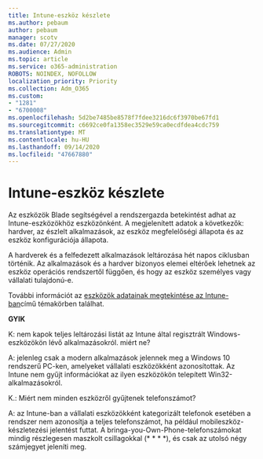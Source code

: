 ```yaml
---
title: Intune-eszköz készlete
ms.author: pebaum
author: pebaum
manager: scotv
ms.date: 07/27/2020
ms.audience: Admin
ms.topic: article
ms.service: o365-administration
ROBOTS: NOINDEX, NOFOLLOW
localization_priority: Priority
ms.collection: Adm_O365
ms.custom:
- "1281"
- "6700008"
ms.openlocfilehash: 5d2be7485be8578f7fdee3216dc6f3970be67fd1
ms.sourcegitcommit: c6692ce0fa1358ec3529e59ca0ecdfdea4cdc759
ms.translationtype: MT
ms.contentlocale: hu-HU
ms.lasthandoff: 09/14/2020
ms.locfileid: "47667880"
---
```

# <a name="intune-device-inventory"></a>Intune-eszköz készlete

Az eszközök Blade segítségével a rendszergazda betekintést adhat az Intune-eszközökhöz eszközönként. A megjelenített adatok a következők: hardver, az észlelt alkalmazások, az eszköz megfelelőségi állapota és az eszköz konfigurációja állapota.

A hardverek és a felfedezett alkalmazások leltározása hét napos ciklusban történik. Az alkalmazások és a hardver bizonyos elemei eltérőek lehetnek az eszköz operációs rendszertől függően, és hogy az eszköz személyes vagy vállalati tulajdonú-e.

További információt az [eszközök adatainak megtekintése az Intune-ban](https://docs.microsoft.com/intune/device-inventory)című témakörben találhat.

**GYIK**

K: nem kapok teljes leltározási listát az Intune által regisztrált Windows-eszközökön lévő alkalmazásokról. miért ne?

A: jelenleg csak a modern alkalmazások jelennek meg a Windows 10 rendszerű PC-ken, amelyeket vállalati eszközökként azonosítottak. Az Intune nem gyűjt információkat az ilyen eszközökön telepített Win32-alkalmazásokról.

K.: Miért nem minden eszközről gyűjtenek telefonszámot?

A: az Intune-ban a vállalati eszközökként kategorizált telefonok esetében a rendszer nem azonosítja a teljes telefonszámot, ha például mobileszköz-készletezési jelentést futtat. A bringa-you-Own-Phone-telefonszámokat mindig részlegesen maszkolt csillagokkal (* * * *), és csak az utolsó négy számjegyet jeleníti meg.